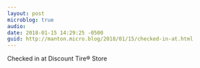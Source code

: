 ```yaml
---
layout: post
microblog: true
audio: 
date: 2018-01-15 14:29:25 -0500
guid: http://manton.micro.blog/2018/01/15/checked-in-at.html
---
```

Checked in at Discount Tire® Store
